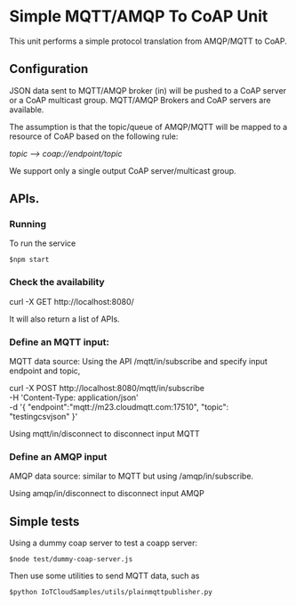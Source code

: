 # Simple MQTT/AMQP To CoAP Unit

This unit performs a simple protocol translation from AMQP/MQTT to CoAP.

## Configuration

JSON data sent to MQTT/AMQP broker (in) will be pushed to a CoAP server or a CoAP multicast group. MQTT/AMQP Brokers and CoAP servers are available.

The assumption is that the topic/queue of AMQP/MQTT will be mapped to a resource of CoAP based on the following rule:

*topic --> coap://endpoint/topic*

We support only a single output CoAP server/multicast group.

## APIs.

### Running

To run the service 

```
$npm start
```

### Check the availability

curl -X GET http://localhost:8080/

It will also return a list of APIs.

### Define an MQTT input:

MQTT data source: Using the API /mqtt/in/subscribe and specify input endpoint and topic,

curl -X POST http://localhost:8080/mqtt/in/subscribe \
  -H 'Content-Type: application/json' \
  -d '{
	"endpoint":"mqtt://m23.cloudmqtt.com:17510",
	"topic": "testingcsvjson"
}'

Using  mqtt/in/disconnect to disconnect input MQTT

### Define an AMQP input

AMQP data source: similar to MQTT but using /amqp/in/subscribe.

Using  amqp/in/disconnect to disconnect input  AMQP

## Simple tests

Using a dummy coap server to test a coapp server:

```
$node test/dummy-coap-server.js
```
Then use some utilities to send MQTT data, such as 

```
$python IoTCloudSamples/utils/plainmqttpublisher.py
```